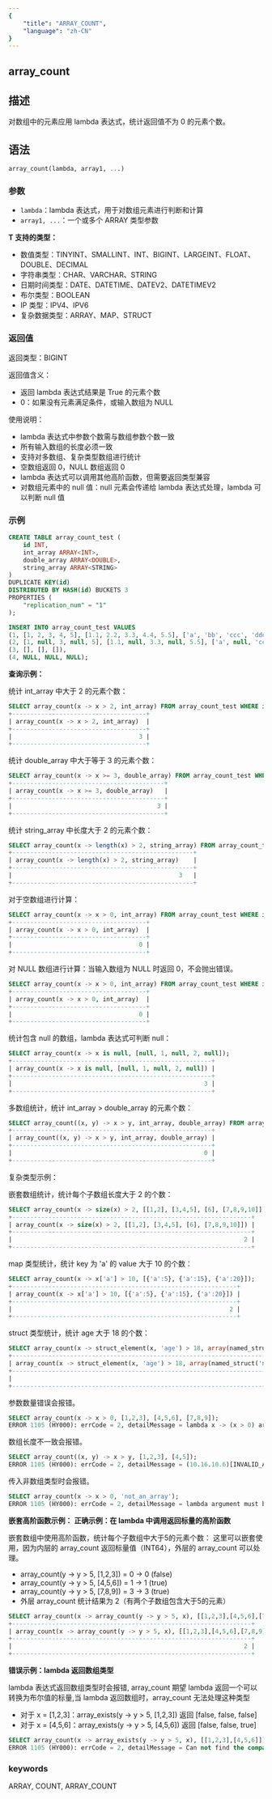 ```yaml
---
{
    "title": "ARRAY_COUNT",
    "language": "zh-CN"
}
---
```


## array_count

<version since="2.0.0">

</version>

## 描述

对数组中的元素应用 lambda 表达式，统计返回值不为 0 的元素个数。

## 语法

```sql
array_count(lambda, array1, ...)
```

### 参数

- `lambda`：lambda 表达式，用于对数组元素进行判断和计算
- `array1, ...`：一个或多个 ARRAY<T> 类型参数

**T 支持的类型：**
- 数值类型：TINYINT、SMALLINT、INT、BIGINT、LARGEINT、FLOAT、DOUBLE、DECIMAL
- 字符串类型：CHAR、VARCHAR、STRING
- 日期时间类型：DATE、DATETIME、DATEV2、DATETIMEV2
- 布尔类型：BOOLEAN
- IP 类型：IPV4、IPV6
- 复杂数据类型：ARRAY、MAP、STRUCT


### 返回值

返回类型：BIGINT

返回值含义：
- 返回 lambda 表达式结果是 True 的元素个数
- 0：如果没有元素满足条件，或输入数组为 NULL

使用说明：
- lambda 表达式中参数个数需与数组参数个数一致
- 所有输入数组的长度必须一致
- 支持对多数组、复杂类型数组进行统计
- 空数组返回 0，NULL 数组返回 0
- lambda 表达式可以调用其他高阶函数，但需要返回类型兼容
- 对数组元素中的 null 值：null 元素会传递给 lambda 表达式处理，lambda 可以判断 null 值


### 示例

```sql
CREATE TABLE array_count_test (
    id INT,
    int_array ARRAY<INT>,
    double_array ARRAY<DOUBLE>,
    string_array ARRAY<STRING>
)
DUPLICATE KEY(id)
DISTRIBUTED BY HASH(id) BUCKETS 3
PROPERTIES (
    "replication_num" = "1"
);

INSERT INTO array_count_test VALUES
(1, [1, 2, 3, 4, 5], [1.1, 2.2, 3.3, 4.4, 5.5], ['a', 'bb', 'ccc', 'dddd', 'eeeee']),
(2, [1, null, 3, null, 5], [1.1, null, 3.3, null, 5.5], ['a', null, 'ccc', null, 'eeeee']),
(3, [], [], []),
(4, NULL, NULL, NULL);
```

**查询示例：**

统计 int_array 中大于 2 的元素个数：
```sql
SELECT array_count(x -> x > 2, int_array) FROM array_count_test WHERE id = 1;
+-------------------------------------+
| array_count(x -> x > 2, int_array)  |
+-------------------------------------+
|                                   3 |
+-------------------------------------+
```

统计 double_array 中大于等于 3 的元素个数：
```sql
SELECT array_count(x -> x >= 3, double_array) FROM array_count_test WHERE id = 1;
+------------------------------------------+
| array_count(x -> x >= 3, double_array)   |
+------------------------------------------+
|                                        3 |
+------------------------------------------+
```

统计 string_array 中长度大于 2 的元素个数：
```sql
SELECT array_count(x -> length(x) > 2, string_array) FROM array_count_test WHERE id = 1;
+--------------------------------------------------+
| array_count(x -> length(x) > 2, string_array)    |
+--------------------------------------------------+
|                                              3   |
+--------------------------------------------------+
```

对于空数组进行计算：
```sql
SELECT array_count(x -> x > 0, int_array) FROM array_count_test WHERE id = 3;
+-------------------------------------+
| array_count(x -> x > 0, int_array)  |
+-------------------------------------+
|                                   0 |
+-------------------------------------+
```

对 NULL 数组进行计算：当输入数组为 NULL 时返回 0，不会抛出错误。
```sql
SELECT array_count(x -> x > 0, int_array) FROM array_count_test WHERE id = 4;
+-------------------------------------+
| array_count(x -> x > 0, int_array)  |
+-------------------------------------+
|                                   0 |
+-------------------------------------+
```

统计包含 null 的数组，lambda 表达式可判断 null：
```sql
SELECT array_count(x -> x is null, [null, 1, null, 2, null]);
+-------------------------------------------------------+
| array_count(x -> x is null, [null, 1, null, 2, null]) |
+-------------------------------------------------------+
|                                                     3 |
+-------------------------------------------------------+
```

多数组统计，统计 int_array > double_array 的元素个数：
```sql
SELECT array_count((x, y) -> x > y, int_array, double_array) FROM array_count_test WHERE id = 1;
+-------------------------------------------------------+
| array_count((x, y) -> x > y, int_array, double_array) |
+-------------------------------------------------------+
|                                                     0 |
+-------------------------------------------------------+
```

复杂类型示例：

嵌套数组统计，统计每个子数组长度大于 2 的个数：
```sql
SELECT array_count(x -> size(x) > 2, [[1,2], [3,4,5], [6], [7,8,9,10]]);
+------------------------------------------------------------------+
| array_count(x -> size(x) > 2, [[1,2], [3,4,5], [6], [7,8,9,10]]) |
+------------------------------------------------------------------+
|                                                                2 |
+------------------------------------------------------------------+
```

map 类型统计，统计 key 为 'a' 的 value 大于 10 的个数：
```sql
SELECT array_count(x -> x['a'] > 10, [{'a':5}, {'a':15}, {'a':20}]);
+--------------------------------------------------------------+
| array_count(x -> x['a'] > 10, [{'a':5}, {'a':15}, {'a':20}]) |
+--------------------------------------------------------------+
|                                                            2 |
+--------------------------------------------------------------+
```

struct 类型统计，统计 age 大于 18 的个数：
```sql
SELECT array_count(x -> struct_element(x, 'age') > 18, array(named_struct('name','Alice','age',20),named_struct('name','Bob','age',16),named_struct('name','Eve','age',30)));
+-----------------------------------------------------------------------------------------------------------------------------------------------------------------------+
| array_count(x -> struct_element(x, 'age') > 18, array(named_struct('name','Alice','age',20),named_struct('name','Bob','age',16),named_struct('name','Eve','age',30))) |
+-----------------------------------------------------------------------------------------------------------------------------------------------------------------------+
|                                                                                                                                                                     2 |
+-----------------------------------------------------------------------------------------------------------------------------------------------------------------------+
```

参数数量错误会报错。
```sql
SELECT array_count(x -> x > 0, [1,2,3], [4,5,6], [7,8,9]);
ERROR 1105 (HY000): errCode = 2, detailMessage = lambda x -> (x > 0) arguments' size is not equal parameters' size
```

数组长度不一致会报错。
```sql
SELECT array_count((x, y) -> x > y, [1,2,3], [4,5]);
ERROR 1105 (HY000): errCode = 2, detailMessage = (10.16.10.6)[INVALID_ARGUMENT]in array map function, the input column size are not equal completely, nested column data rows 1st size is 3, 2th size is 2.
```

传入非数组类型时会报错。
```sql
SELECT array_count(x -> x > 0, 'not_an_array');
ERROR 1105 (HY000): errCode = 2, detailMessage = lambda argument must be array but is 'not_an_array'
```

**嵌套高阶函数示例：**
**正确示例：在 lambda 中调用返回标量的高阶函数**

嵌套数组中使用高阶函数，统计每个子数组中大于5的元素个数：
这里可以嵌套使用，因为内层的 array_count 返回标量值（INT64），外层的 array_count 可以处理。
- array_count(y -> y > 5, [1,2,3]) = 0 → 0 (false)
- array_count(y -> y > 5, [4,5,6]) = 1 → 1 (true)  
- array_count(y -> y > 5, [7,8,9]) = 3 → 3 (true)
- 外层 array_count 统计结果为 2（有两个子数组包含大于5的元素）
```sql
SELECT array_count(x -> array_count(y -> y > 5, x), [[1,2,3],[4,5,6],[7,8,9]]);
+------------------------------------------------------------------+
| array_count(x -> array_count(y -> y > 5, x), [[1,2,3],[4,5,6],[7,8,9]]) |
+------------------------------------------------------------------+
|                                                                2 |
+------------------------------------------------------------------+
```

**错误示例：lambda 返回数组类型**

lambda 表达式返回数组类型时会报错,  array_count 期望 lambda 返回一个可以转换为布尔值的标量,当 lambda 返回数组时，array_count 无法处理这种类型
- 对于 x = [1,2,3]：array_exists(y -> y > 5, [1,2,3]) 返回 [false, false, false]
- 对于 x = [4,5,6]：array_exists(y -> y > 5, [4,5,6]) 返回 [false, false, true]
```sql
SELECT array_count(x -> array_exists(y -> y > 5, x), [[1,2,3],[4,5,6]]);
ERROR 1105 (HY000): errCode = 2, detailMessage = Can not find the compatibility function signature: array_count(ARRAY<ARRAY<BOOLEAN>>)
```



### keywords

ARRAY, COUNT, ARRAY_COUNT 